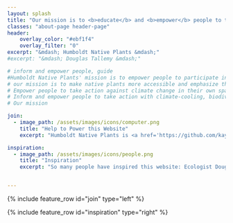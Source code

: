 ```yaml
---
layout: splash
title: "Our mission is to <b>educate</b> and <b>empower</b> people to take simple and effective <b>climate-cooling</b> and <b>biodiversity-saving</b> action in their own backyard."
classes: "about-page header-page"
header:
    overlay_color: "#ebf1f4"
    overlay_filter: "0"
excerpt: "&mdash; Humboldt Native Plants &mdash;" 
#excerpt: "&mdash; Douglas Tallemy &mdash;" 

# inform and empower people, guide
#Humboldt Native Plants' mission is to empower people to participate in conservation in their own backyards and neighborhoods. Even a small native garden can have a big impact to native species, as part of a larger web of restored land. Our ultimate goal is to unite our community in biodiversity conservation for current and future generations." 
# our mission is to make native plants more accessible and emphasize the importance of native plants to climate change. 
# Empower people to take action against climate change in their own space.
# Inform and empower people to take action with climate-cooling, biodiversity-saving action in their own backyard. 
# Our mission 

join:
  - image_path: /assets/images/icons/computer.png
    title: "Help to Power this Website"
    excerpt: "Humboldt Native Plants is <a href='https://github.com/kaycix/humboldtnativeplants' target='_blank'>an open-source website</a> - it is available online for anyone to contribute to. Making changes is as easy as modifying a text file. If you live outside Humboldt County, you can easily clone this website and make modifications for your region." 

inspiration:
  - image_path: /assets/images/icons/people.png
    title: "Inspiration"
    excerpt: "So many people have inspired this website: Ecologist Douglas Tallemy, California native plant author Judith Larner Lowry, climate activist Greta Thundberg and Zero Waste blogger Anne Marie Bonneau. Thank you to many knowledgeable and endlessly generous local native plant experts including friend and mentor Brian, and North Coast CNPS Nursery directors Chris and Barbara."


---
```

 
{% include feature_row id="join" type="left" %}

{% include feature_row id="inspiration" type="right" %}
